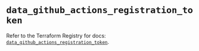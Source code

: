 # `data_github_actions_registration_token`

Refer to the Terraform Registry for docs: [`data_github_actions_registration_token`](https://registry.terraform.io/providers/integrations/github/6.7.3/docs/data-sources/actions_registration_token).
